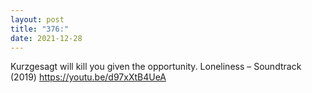 ```yaml
---
layout: post
title: "376:"
date: 2021-12-28
---
```


Kurzgesagt will kill you given the opportunity.
 Loneliness – Soundtrack (2019)
https://youtu.be/d97xXtB4UeA
